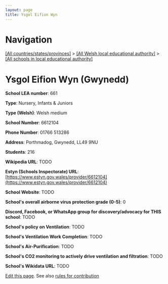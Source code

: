```yaml
---
layout: page
title: Ysgol Eifion Wyn
---
```

# Navigation

[[All countries/states/provinces]](../../..) > [[All Welsh local educational authority]](../..) > [[All schools in local educational authority]](..)

# Ysgol Eifion Wyn (Gwynedd)

**School LEA number**: 661

**Type**: Nursery, Infants & Juniors

**Type (Welsh)**: Welsh medium

**School Number**: 6612104

**Phone Number**: 01766 513286

**Address**: Porthmadog, Gwynedd, LL49 9NU

**Students**: 216

**Wikipedia URL**: TODO

**Estyn (Schools Inspectorate) URL**: [https://www.estyn.gov.wales/provider/6612104](https://www.estyn.gov.wales/provider/6612104)

**School Website**: TODO

**School's overall airborne virus protection grade (0-5)**: 0

**Discord, Facebook, or WhatsApp group for discovery/advocacy for THIS school**: TODO

**School's policy on Ventilation**: TODO

**School's Ventilation Work Completion**: TODO

**School's Air-Purification**: TODO

**School's CO2 monitoring to actively drive ventilation and filtration**: TODO

**School's Wikidata URL**: TODO




[Edit this page](https://github.com/VentilationProject/Wales/edit/prif/./Gwynedd/Ysgol_Eifion_Wyn.md). See also [rules for contribution](../../../contribution-rules/)